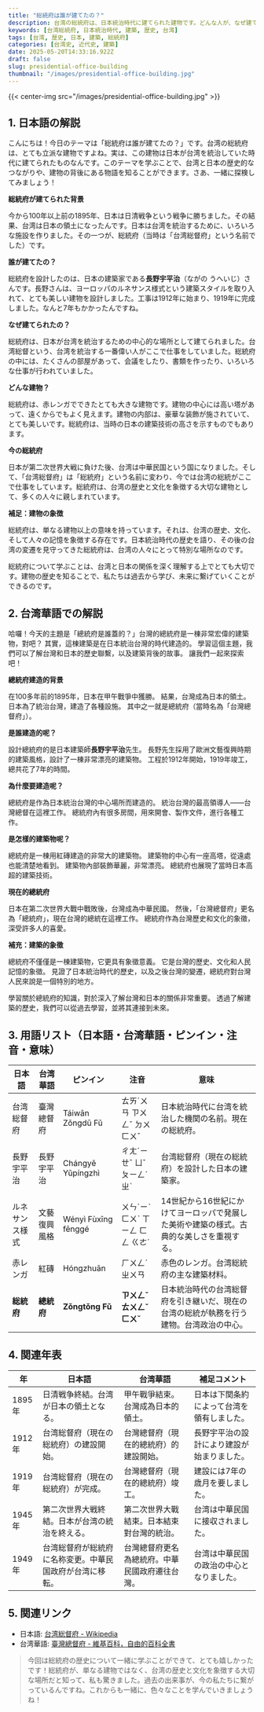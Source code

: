 ```yaml
---
title: "総統府は誰が建てたの？"
description: 台湾の総統府は、日本統治時代に建てられた建物です。どんな人が、なぜ建てたのか、その歴史をわかりやすく解説します。
keywords: [台湾総統府, 日本統治時代, 建築, 歴史, 台湾]
tags: [台湾, 歴史, 日本, 建築, 総統府]
categories: [台湾史, 近代史, 建築]
date: 2025-05-20T14:33:16.922Z
draft: false
slug: presidential-office-building
thumbnail: "/images/presidential-office-building.jpg"
---
```


{{< center-img src="/images/presidential-office-building.jpg" >}}

## 1. 日本語の解説

こんにちは！今日のテーマは「総統府は誰が建てたの？」です。台湾の総統府は、とても立派な建物ですよね。実は、この建物は日本が台湾を統治していた時代に建てられたものなんです。このテーマを学ぶことで、台湾と日本の歴史的なつながりや、建物の背後にある物語を知ることができます。さあ、一緒に探検してみましょう！

**総統府が建てられた背景**

今から100年以上前の1895年、日本は日清戦争という戦争に勝ちました。その結果、台湾は日本の領土になったんです。日本は台湾を統治するために、いろいろな施設を作りました。その一つが、総統府（当時は「台湾総督府」という名前でした）です。

**誰が建てたの？**

総統府を設計したのは、日本の建築家である**長野宇平治**（ながの うへいじ）さんです。長野さんは、ヨーロッパのルネサンス様式という建築スタイルを取り入れて、とても美しい建物を設計しました。工事は1912年に始まり、1919年に完成しました。なんと7年もかかったんですね。

**なぜ建てられたの？**

総統府は、日本が台湾を統治するための中心的な場所として建てられました。台湾総督という、台湾を統治する一番偉い人がここで仕事をしていました。総統府の中には、たくさんの部屋があって、会議をしたり、書類を作ったり、いろいろな仕事が行われていました。

**どんな建物？**

総統府は、赤レンガでできたとても大きな建物です。建物の中心には高い塔があって、遠くからでもよく見えます。建物の内部は、豪華な装飾が施されていて、とても美しいです。総統府は、当時の日本の建築技術の高さを示すものでもあります。

**今の総統府**

日本が第二次世界大戦に負けた後、台湾は中華民国という国になりました。そして、「台湾総督府」は「総統府」という名前に変わり、今では台湾の総統がここで仕事をしています。総統府は、台湾の歴史と文化を象徴する大切な建物として、多くの人々に親しまれています。

**補足：建物の象徴**

総統府は、単なる建物以上の意味を持っています。それは、台湾の歴史、文化、そして人々の記憶を象徴する存在です。日本統治時代の歴史を語り、その後の台湾の変遷を見守ってきた総統府は、台湾の人々にとって特別な場所なのです。

総統府について学ぶことは、台湾と日本の関係を深く理解する上でとても大切です。建物の歴史を知ることで、私たちは過去から学び、未来に繋げていくことができるのです。

## 2. 台湾華語での解説

哈囉！今天的主題是「總統府是誰蓋的？」台灣的總統府是一棟非常宏偉的建築物，對吧？ 其實，這棟建築是在日本統治台灣的時代建造的。 學習這個主題，我們可以了解台灣和日本的歷史聯繫，以及建築背後的故事。 讓我們一起來探索吧！

**總統府建造的背景**

在100多年前的1895年，日本在甲午戰爭中獲勝。 結果，台灣成為日本的領土。 日本為了統治台灣，建造了各種設施。 其中之一就是總統府（當時名為「台灣總督府」）。

**是誰建造的呢？**

設計總統府的是日本建築師**長野宇平治**先生。 長野先生採用了歐洲文藝復興時期的建築風格，設計了一棟非常漂亮的建築物。 工程於1912年開始，1919年竣工，總共花了7年的時間。

**為什麼要建造呢？**

總統府是作為日本統治台灣的中心場所而建造的。 統治台灣的最高領導人——台灣總督在這裡工作。 總統府內有很多房間，用來開會、製作文件，進行各種工作。

**是怎樣的建築物呢？**

總統府是一棟用紅磚建造的非常大的建築物。 建築物的中心有一座高塔，從遠處也能清楚地看到。 建築物內部裝飾華麗，非常漂亮。 總統府也展現了當時日本高超的建築技術。

**現在的總統府**

日本在第二次世界大戰中戰敗後，台灣成為中華民國。 然後，「台灣總督府」更名為「總統府」，現在台灣的總統在這裡工作。 總統府作為台灣歷史和文化的象徵，深受許多人的喜愛。

**補充：建築的象徵**

總統府不僅僅是一棟建築物，它更具有象徵意義。 它是台灣的歷史、文化和人民記憶的象徵。 見證了日本統治時代的歷史，以及之後台灣的變遷，總統府對台灣人民來說是一個特別的地方。

學習關於總統府的知識，對於深入了解台灣和日本的關係非常重要。 透過了解建築的歷史，我們可以從過去學習，並將其連接到未來。

## 3. 用語リスト（日本語・台湾華語・ピンイン・注音・意味）

| 日本語        | 台湾華語     | ピンイン    | 注音        | 意味                                                                 |
| ------------- | ------------ | ----------- | ----------- | -------------------------------------------------------------------- |
| 台湾総督府   | 臺灣總督府  | Táiwān Zǒngdū Fǔ | ㄊㄞˊㄨㄢ ㄗㄨㄥˇ ㄉㄨ ㄈㄨˇ  | 日本統治時代に台湾を統治した機関の名前。現在の総統府。                                                        |
| 長野宇平治   | 長野宇平治   | Chángyě Yǔpíngzhì | ㄔㄤˊㄧㄝˇ ㄩˇㄆㄧㄥˊㄓˋ  | 台湾総督府（現在の総統府）を設計した日本の建築家。                                                      |
| ルネサンス様式 | 文藝復興風格 | Wényì Fùxīng fēnggé | ㄨㄣˊㄧˋ ㄈㄨˋ ㄒㄧㄥ ㄈㄥ ㄍㄜˊ | 14世紀から16世紀にかけてヨーロッパで発展した美術や建築の様式。古典的な美しさを重視する。                                     |
| 赤レンガ     | 紅磚         | Hóngzhuān   | ㄏㄨㄥˊㄓㄨㄢ | 赤色のレンガ。台湾総統府の主な建築材料。                                                              |
| **総統府**   | **總統府**   | **Zǒngtǒng Fǔ** | **ㄗㄨㄥˇ ㄊㄨㄥˇ ㄈㄨˇ** | 日本統治時代の台湾総督府を引き継いだ、現在の台湾の総統が執務を行う建物。台湾政治の中心。                                            |

## 4. 関連年表

| 年     | 日本語                                         | 台湾華語                                       | 補足コメント                                                                                                |
| ------ | --------------------------------------------- | ---------------------------------------------- | --------------------------------------------------------------------------------------------------------- |
| 1895年 | 日清戦争終結。台湾が日本の領土となる。                    | 甲午戰爭結束。台灣成為日本的領土。                   | 日本は下関条約によって台湾を領有しました。                                                                                       |
| 1912年 | 台湾総督府（現在の総統府）の建設開始。                   | 台灣總督府（現在的總統府）的建設開始。                  | 長野宇平治の設計により建設が始まりました。                                                                                        |
| 1919年 | 台湾総督府（現在の総統府）が完成。                         | 台灣總督府（現在的總統府）竣工。                        | 建設には7年の歳月を要しました。                                                                                             |
| 1945年 | 第二次世界大戦終結。日本が台湾の統治を終える。               | 第二次世界大戰結束。日本結束對台灣的統治。                | 台湾は中華民国に接収されました。                                                                                               |
| 1949年 | 台湾総督府が総統府に名称変更。中華民国政府が台湾に移転。 | 台灣總督府更名為總統府。中華民國政府遷往台灣。 | 台湾は中華民国の政治の中心となりました。                                                                                           |

## 5. 関連リンク

*   日本語: [台湾総督府 - Wikipedia](https://ja.wikipedia.org/wiki/%E5%8F%B0%E6%B9%BE%E7%B7%8F%E7%9D%A3%E5%BA%9C)
*   台湾華語: [臺灣總督府 - 維基百科，自由的百科全書](https://zh.wikipedia.org/wiki/%E8%87%BA%E7%81%A3%E7%B8%BD%E7%9D%A3%E5%BA%9C)

> 今回は総統府の歴史について一緒に学ぶことができて、とても嬉しかったです！総統府が、単なる建物ではなく、台湾の歴史と文化を象徴する大切な場所だと知って、私も驚きました。過去の出来事が、今の私たちに繋がっているんですね。これからも一緒に、色々なことを学んでいきましょうね！

